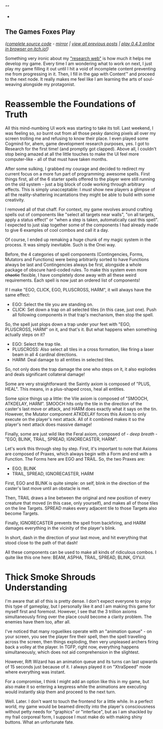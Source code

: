 *""*

- 

## The Games Foxes Play
*([complete source code](https://github.com/Oneirical/The-Games-Foxes-Play) - [mirror](https://codeberg.org/Oneirical/The-Games-Foxes-Play) | [view all previous posts](https://github.com/Oneirical/The-Games-Foxes-Play/tree/main/design/Development%20Logs) | [play 0.4.3 online in browser on itch.io!](https://oneirical.itch.io/tgfp))*

Something very ironic about my ["research web"]() is how much it helps me develop my game. Every time I am wondering what to work on next, I just play my game filling it out until I hit a void of incomplete content preventing me from progressing in it. Then, I fill in the gap with Content™ and proceed to the next node. It really makes me feel like I am learning the arts of soul-weaving alongside my protagonist.

# Reassemble the Foundations of Truth

All this mind-numbing UI work was starting to take its toll. Last weekend, I was feeling so, *so* burnt out from all those pesky dancing pixels all over my screen trolling me and refusing to know their place. I even played some Cogmind for, ahem, game development research purposes, yes. I got to Research for the first time! (and promptly got clapped). Above all, I couldn't stop being amazed at all the little touches to make the UI feel more computer-like - all of that must have taken months.

After some sulking, I grabbed my courage and decided to redirect my current focus on a more fun part of programming: awesome spells. First things first, all of the 6 starter spells offered to the player were still running on the old system - just a big block of code working through arbitrary effects. This is simply unacceptable: I *must* show new players a glimpse of all the reality-shattering incantations they might be able to build with some creativity.

I removed all of that chaff. For context, my game revolves around crafting spells out of components like "select all targets near walls", "on all targets, apply a status effect" or "when a step is taken, automatically cast this spell". I expected to just slap together some of the components I had already made to give 6 examples of cool combos and call it a day.

Of course, I ended up remaking a huge chunk of my magic system in the process. It was simply inevitable. Such is the Onei way.

Before, the 4 categories of spell components (Contingencies, Forms, Mutators and Functions) were being arbitrarily sorted to have Functions always be last and Contingencies always be first, alongside a whole package of obscure hard-coded rules. To make this system even more ~~chaotic~~ flexible, I have completely done away with all these weird requirements. Each spell is now just an ordered list of components!

If I make "EGO, CLICK, EGO, PLUSCROSS, HARM", it will always have the same effect:

* EGO: Select the tile you are standing on.
* CLICK: Set down a trap on all selected tiles (in this case, just one). Push all following components in that trap's mechanism, then stop the spell.

So, the spell just plops down a trap under your feet with "EGO, PLUSCROSS, HARM" on it, and that's it. But what happens when something actually steps on it?

* EGO: Select the trap tile.
* PLUSCROSS: Also select all tiles in a cross formation, like firing a laser beam in all 4 cardinal directions.
* HARM: Deal damage to all entities in selected tiles.

So, not only does the trap damage the one who steps on it, it also explodes and deals significant collateral damage!

Some are very straightforward: the Saintly axiom is composed of "PLUS, HEAL". This means, in a plus-shaped cross, heal all entities.

Some spice things up a little: the Vile axiom is composed of "SMOOCH, ATKDELAY, HARM". SMOOCH hits only the tile in the direction of the caster's last move or attack, and HARM does exactly what it says on the tin. However, the Mutator component ATKDELAY forces this Axiom to only execute on the player's next attack. All of it combined makes it so the player's next attack does massive damage!

Finally, some are just wild like the Feral axiom, composed of - *deep breath* - "EGO, BLINK, TRAIL, SPREAD, IGNORECASTER, HARM".

Let's work this through step by step. First, it's important to note that Axioms are composed of Praxes, which always begin with a Form and end with a Function. The Forms here are EGO and TRAIL. So, the two Praxes are:

* EGO, BLINK
* TRAIL, SPREAD, IGNORECASTER, HARM

First, EGO and BLINK is quite simple: on self, blink in the direction of the caster's last move until an obstacle is met.

Then, TRAIL draws a line between the original and new position of every creature that moved (in this case, only yourself), and makes all of those tiles on the line Targets. SPREAD makes every adjacent tile to those Targets also become Targets.

Finally, IGNORECASTER prevents the spell from backfiring, and HARM damages everything in the vicinity of the player's blink.

In short, dash in the direction of your last move, and hit everything that stood close to the path of that dash!

All these components can be used to make all kinds of ridiculous combos. I quite like this one here: BEAM, ASPHA, TRAIL, SPREAD, BLINK, GYVJI.

# Thick Smoke Shrouds Understanding

I'm aware that all of this is pretty dense. I don't expect everyone to enjoy this type of gameplay, but I personally like it and I am making this game for myself first and foremost. However, I see that the 3 trillion axioms simultaneously firing over the place could become a clarity problem. The enemies have them too, after all.

I've noticed that many roguelikes operate with an "animation queue" - on your screen, you see the player fire their spell, then the spell travelling across the screen, then things exploding, then very unpleased archers firing back a volley at the player. In TGFP, right now, everything happens simultaneously, which does not aid comprehension in the slightest. 

However, Rift Wizard has an animation queue and its turns can last upwards of 15 seconds just because of it. I always played it on "XtraSpeed" mode where everything was instant.

For a compromise, I think I might add an option like this in my game, but also make it so entering a keypress while the animations are executing would instantly skip them and proceed to the next turn.

Well. Later. I don't want to touch the frontend for a little while. In a perfect world, my game would be beamed directly into the player's consciousness without petty needs for "graphics" or "interface", but as I am shackled by my frail corporeal form, I suppose I must make do with making shiny buttons. What an unfortunate fate.